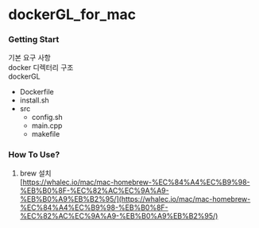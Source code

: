 # dockerGL_for_mac  
### Getting Start  
기본 요구 사항  
docker
디렉터리 구조    
dockerGL
  - Dockerfile
  - install.sh
  - src
      - config.sh
      - main.cpp
      - makefile


### How To Use?  
1. brew 설치  
   [https://whalec.io/mac/mac-homebrew-%EC%84%A4%EC%B9%98-%EB%B0%8F-%EC%82%AC%EC%9A%A9-%EB%B0%A9%EB%B2%95/](https://whalec.io/mac/mac-homebrew-%EC%84%A4%EC%B9%98-%EB%B0%8F-%EC%82%AC%EC%9A%A9-%EB%B0%A9%EB%B2%95/)

